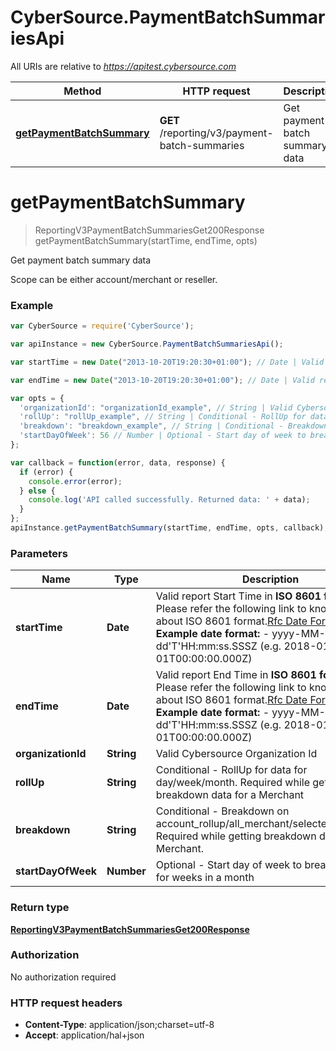 # CyberSource.PaymentBatchSummariesApi

All URIs are relative to *https://apitest.cybersource.com*

Method | HTTP request | Description
------------- | ------------- | -------------
[**getPaymentBatchSummary**](PaymentBatchSummariesApi.md#getPaymentBatchSummary) | **GET** /reporting/v3/payment-batch-summaries | Get payment batch summary data


<a name="getPaymentBatchSummary"></a>
# **getPaymentBatchSummary**
> ReportingV3PaymentBatchSummariesGet200Response getPaymentBatchSummary(startTime, endTime, opts)

Get payment batch summary data

Scope can be either account/merchant or reseller.

### Example
```javascript
var CyberSource = require('CyberSource');

var apiInstance = new CyberSource.PaymentBatchSummariesApi();

var startTime = new Date("2013-10-20T19:20:30+01:00"); // Date | Valid report Start Time in **ISO 8601 format** Please refer the following link to know more about ISO 8601 format.[Rfc Date Format](https://xml2rfc.tools.ietf.org/public/rfc/html/rfc3339.html#anchor14)  **Example date format:**   - yyyy-MM-dd'T'HH:mm:ss.SSSZ (e.g. 2018-01-01T00:00:00.000Z) 

var endTime = new Date("2013-10-20T19:20:30+01:00"); // Date | Valid report End Time in **ISO 8601 format** Please refer the following link to know more about ISO 8601 format.[Rfc Date Format](https://xml2rfc.tools.ietf.org/public/rfc/html/rfc3339.html#anchor14)  **Example date format:**   - yyyy-MM-dd'T'HH:mm:ss.SSSZ (e.g. 2018-01-01T00:00:00.000Z) 

var opts = { 
  'organizationId': "organizationId_example", // String | Valid Cybersource Organization Id
  'rollUp': "rollUp_example", // String | Conditional - RollUp for data for day/week/month. Required while getting breakdown data for a Merchant
  'breakdown': "breakdown_example", // String | Conditional - Breakdown on account_rollup/all_merchant/selected_merchant. Required while getting breakdown data for a Merchant.
  'startDayOfWeek': 56 // Number | Optional - Start day of week to breakdown data for weeks in a month
};

var callback = function(error, data, response) {
  if (error) {
    console.error(error);
  } else {
    console.log('API called successfully. Returned data: ' + data);
  }
};
apiInstance.getPaymentBatchSummary(startTime, endTime, opts, callback);
```

### Parameters

Name | Type | Description  | Notes
------------- | ------------- | ------------- | -------------
 **startTime** | **Date**| Valid report Start Time in **ISO 8601 format** Please refer the following link to know more about ISO 8601 format.[Rfc Date Format](https://xml2rfc.tools.ietf.org/public/rfc/html/rfc3339.html#anchor14)  **Example date format:**   - yyyy-MM-dd&#39;T&#39;HH:mm:ss.SSSZ (e.g. 2018-01-01T00:00:00.000Z)  | 
 **endTime** | **Date**| Valid report End Time in **ISO 8601 format** Please refer the following link to know more about ISO 8601 format.[Rfc Date Format](https://xml2rfc.tools.ietf.org/public/rfc/html/rfc3339.html#anchor14)  **Example date format:**   - yyyy-MM-dd&#39;T&#39;HH:mm:ss.SSSZ (e.g. 2018-01-01T00:00:00.000Z)  | 
 **organizationId** | **String**| Valid Cybersource Organization Id | [optional] 
 **rollUp** | **String**| Conditional - RollUp for data for day/week/month. Required while getting breakdown data for a Merchant | [optional] 
 **breakdown** | **String**| Conditional - Breakdown on account_rollup/all_merchant/selected_merchant. Required while getting breakdown data for a Merchant. | [optional] 
 **startDayOfWeek** | **Number**| Optional - Start day of week to breakdown data for weeks in a month | [optional] 

### Return type

[**ReportingV3PaymentBatchSummariesGet200Response**](ReportingV3PaymentBatchSummariesGet200Response.md)

### Authorization

No authorization required

### HTTP request headers

 - **Content-Type**: application/json;charset=utf-8
 - **Accept**: application/hal+json

